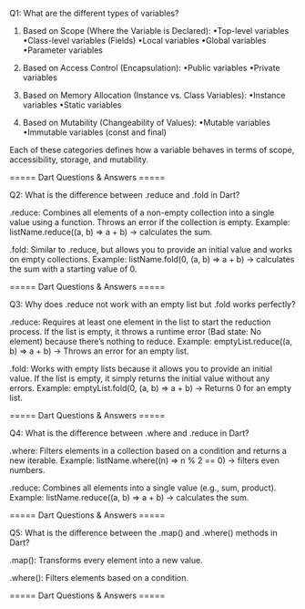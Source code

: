Q1: What are the different types of variables?

1. Based on Scope (Where the Variable is Declared):
•Top-level variables
•Class-level variables (Fields)
•Local variables
•Global variables
•Parameter variables


2. Based on Access Control (Encapsulation):
•Public variables
•Private variables


3. Based on Memory Allocation (Instance vs. Class Variables):
•Instance variables
•Static variables


4. Based on Mutability (Changeability of Values):
•Mutable variables
•Immutable variables (const and final)


Each of these categories defines how a variable behaves in terms of scope, accessibility, storage, and mutability.


===== Dart Questions & Answers =====


Q2: What is the difference between .reduce and .fold in Dart?

.reduce: Combines all elements of a non-empty collection into a single value using a function. Throws an error if the collection is empty.
Example: listName.reduce((a, b) => a + b) → calculates the sum.

.fold: Similar to .reduce, but allows you to provide an initial value and works on empty collections.
Example: listName.fold(0, (a, b) => a + b) → calculates the sum with a starting value of 0.

===== Dart Questions & Answers =====

Q3: Why does .reduce not work with an empty list but .fold works perfectly?

.reduce: Requires at least one element in the list to start the reduction process. If the list is empty, it throws a runtime error (Bad state: No element) because there’s nothing to reduce.
Example: emptyList.reduce((a, b) => a + b) → Throws an error for an empty list.

.fold: Works with empty lists because it allows you to provide an initial value. If the list is empty, it simply returns the initial value without any errors.
Example: emptyList.fold(0, (a, b) => a + b) → Returns 0 for an empty list.

===== Dart Questions & Answers =====

Q4: What is the difference between .where and .reduce in Dart?

.where: Filters elements in a collection based on a condition and returns a new iterable.
Example: listName.where((n) => n % 2 == 0) → filters even numbers.

.reduce: Combines all elements into a single value (e.g., sum, product).
Example: listName.reduce((a, b) => a + b) → calculates the sum.

===== Dart Questions & Answers =====

Q5: What is the difference between the .map() and .where() methods in Dart?

.map(): Transforms every element into a new value.

.where(): Filters elements based on a condition.

===== Dart Questions & Answers =====
